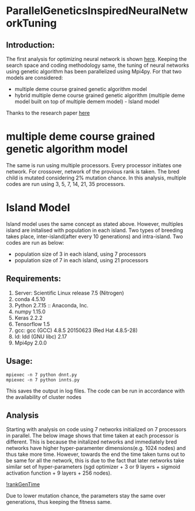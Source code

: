 # ParallelGeneticsInspiredNeuralNetworkTuning


## Introduction:

The first analysis for optimizing neural network is shown [here](https://github.com/bhatnags/GeneticsInspiredNeuralNetworkTuning
). Keeping the search space and coding methodology same, the tuning of neural networks using genetic algorithm has been parallelized using Mpi4py. For that two models are considered: 
* multiple deme course grained genetic algorithm model
* hybrid multiple deme course grained genetic algorithm (multiple deme model built on top of multiple demem model) - Island model


Thanks to the research paper [here](https://www.researchgate.net/publication/2362670_A_Survey_of_Parallel_Genetic_Algorithms)

# multiple deme course grained genetic algorithm model
The same is run using multiple processors. Every processor initiates one network. For crossover, network of the provious rank is taken. The bred child is mutated considering 2% mutation chance. In this analysis, multiple codes are run using 3, 5, 7, 14, 21, 35 processors.


# Island Model
Island model uses the same concept as stated above. However, multiples island are initalised with population in each island. Two types of breeding takes place, inter-island(after every 10 generations) and intra-island. Two codes are run as below:
* population size of 3 in each island, using 7 processors
* population size of 7 in each island, using 21 processors


## Requirements:

1. Server: Scientific Linux release 7.5 (Nitrogen)
2. conda 4.5.10
3. Python 2.7.15 :: Anaconda, Inc.
4. numpy 1.15.0
5. Keras 2.2.2
6. Tensorflow 1.5
7. gcc: gcc (GCC) 4.8.5 20150623 (Red Hat 4.8.5-28)
8. ld: ldd (GNU libc) 2.17
9. Mpi4py 2.0.0

## Usage:
    mpiexec -n 7 python dnnt.py
    mpiexec -n 7 python innts.py
This saves the output in log files. The code can be run in accordance with the availability of cluster nodes

## Analysis

Starting with analysis on code using 7 networks initialized on 7 processors in parallel. The below image shows that time taken at each processor is different. This is because the initalized networks and immediately bred networks have higher hyper-paramenter dimensions(e.g. 1024 nodes) and thus take more time. However, towards the end the time taken turns out to be same for all the network, this is due to the fact that later networks take similar set of hyper-parameters (sgd optimizer + 3 or 9 layers + sigmoid activation function + 9 layers + 256 nodes). 

[!rankGenTime](./Images/Multiple-deme/rank_gen_timeTaken.PNG)

Due to lower mutation chance, the parameters stay the same over generations, thus keeping the fitness same.

